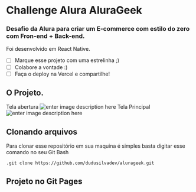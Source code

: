 # Challenge Alura AluraGeek
  
### Desafio da Alura para criar um E-commerce com estilo do zero com Fron-end + Back-end. 
Foi desenvolvido em React Native.

 - [ ] Marque esse projeto com uma estrelinha ;)
 - [ ] Colabore a vontade :)
 - [ ] Faça o deploy na Vercel e compartilhe!

## O Projeto.
Tela abertura
![enter image description here](https://lh3.googleusercontent.com/zfxsor0pSFFUI7QITAe_O3Q8dYPPE96AgR3JAiZnO02oszYBf6i6z42XaijD0fA1tag7tH1Lbj_DIfIGsN2QXdiRQ5_xfqw2nC4sTeK_t96-HgAsNLpoiDTUO6Ud3-IOkEOEUcX2bL2q288zavgMDoHichiIYUVajDCOE_HdetBKNTZX1jxqC9TA_7cyjvPYOYBYhvJ0n3H2rGxSpdtLQkFaCvsjEIACwleNd_HNHdQkDxLCOCCq2uW76yfInB8iH8GIxyoqp837Udfeulw77XQZUt9FXt9H32kh3D9zc6C7q8dXpZ8u85umNuAJTDIw3v20HrfxuY7vUWM9PGHv0GT1_9lD0jJEXdF1t5rcpo8jtb-dOCb13Xt5y1M5R9gGCsdQY-XYUjkyziurdwYgxr5GGn4uWyurUg354SU-EjVBm7w20mXN5yHnM43K51xmX7QGObYmS15_6ZO7aX1q8FyMPcioO9QSMSQSHhCXcM8VWDKeMHwSaGjBIOtNBsAkS2o3CA99gBl3PKxJ0-h3zgllSFCSP0MZXNOex7xX0dZuiQZHc2GWPd2woHWJkPlF13G6MK9p_1ffLfsdraVgDsd2KSniyGb5QcaY-7KkkUE6CDIeprS9gJUNtzK73ujM_OVNhDzH6H1T1y4kBOR9LlpZBqRG55jP8M4Ls7IYvvUWp_XXJHChcx10Oz4OZgqEgXpOrmR-PhW2pqTjQidNdf-rvLGsp-QDeTjJK0HiDYAcnzOwrIpw1G9kkzeM=w1063-h568-no?authuser=0)
Tela Principal
![enter image description here](https://lh3.googleusercontent.com/cDfZxEE7e7zIKuG-8RTgp_IbuR7rmO62QcPRwTJDaF7Ctuk20Lpn2t4VxEHv6QBbmw7QjYmmhIkFDXTM6IpoJbb5Abtur1ooU3OVyqLL8LQxL2IvpP3kVyGpqSrGu0xGT8bQEwVugGC1pPIJaaq-uujK_AazhGdirbsBZO8dphbcuCczhvqYxNjOxOLZqOd32rDqu8Pvq5Q-uiYj1cHA9kohO3vQvUYEKP1D6cbg8IGJi3G5ATpgF1FaVHzpzyT0xhv2tDiBvZ2pB7h6HEY0S-cRKH0LJhLi1Ca73ux80ShneLj_KPQtos7wp0bpJPLcu-z0z-cFJDX6d8X6bbcXhtCXYeGtCP2LXoXxtbsX_qrLEiBahSO5DdJJaR5qXtca_IYIIRYOgsU-TG3zRdFq7LrpmLN0lVp7BKO8GKakTDxT81a1_3Tdv8apuzvYJJGWz95QoY9dkdKA2_-0AeZdheo1Euk9PruDUKQNwvFUms6y0htvfyGKu4q2dmucTyXdPt0G7AEfHoYA4ZXyAHqVLZzDhdvzgmo7nBXSKoVcq0eOWjg28dFRjw7ejpO-JM1dx1PkyZFA9M139WMSA4IisX_fuHOgg_Vy20wo9XgwVGesVqChj6n9ZUO9dO1r1qf2gyJcrIWEDlZ3PQPbqlU5lSAQJJK_80HsT8UrFblS2JxZ-uhLxzkGg4sbT9ImWQW8hSMnbYQbRR7gaETJ1Xtc5JBnEjUTQurtRViEtmLjcVC9WmLwVV4LZ1zjuWZV=w1058-h568-no?authuser=0)
## Clonando arquivos
Para clonar esse repositório em sua maquina é simples basta digitar esse comando no seu Git Bash 

    .git clone https://github.com/dudusilvadev/alurageek.git


## Projeto no Git Pages
